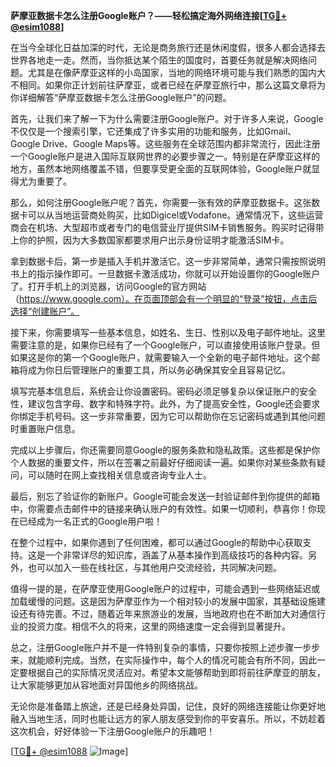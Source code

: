 **萨摩亚数据卡怎么注册Google账户？——轻松搞定海外网络连接[[TG💪+ @esim1088](https://t.me/s/esim1088)]**

在当今全球化日益加深的时代，无论是商务旅行还是休闲度假，很多人都会选择去世界各地走一走。然而，当你抵达某个陌生的国度时，首要任务就是解决网络问题。尤其是在像萨摩亚这样的小岛国家，当地的网络环境可能与我们熟悉的国内大不相同。如果你正计划前往萨摩亚，或者已经在萨摩亚旅行中，那么这篇文章将为你详细解答“萨摩亚数据卡怎么注册Google账户”的问题。

首先，让我们来了解一下为什么需要注册Google账户。对于许多人来说，Google不仅仅是一个搜索引擎，它还集成了许多实用的功能和服务，比如Gmail、Google Drive、Google Maps等。这些服务在全球范围内都非常流行，因此注册一个Google账户是进入国际互联网世界的必要步骤之一。特别是在萨摩亚这样的地方，虽然本地网络覆盖不错，但要享受更全面的互联网体验，Google账户就显得尤为重要了。

那么，如何注册Google账户呢？首先，你需要一张有效的萨摩亚数据卡。这张数据卡可以从当地运营商处购买，比如Digicel或Vodafone。通常情况下，这些运营商会在机场、大型超市或者专门的电信营业厅提供SIM卡销售服务。购买时记得带上你的护照，因为大多数国家都要求用户出示身份证明才能激活SIM卡。

拿到数据卡后，第一步是插入手机并激活它。这一步非常简单，通常只需按照说明书上的指示操作即可。一旦数据卡激活成功，你就可以开始设置你的Google账户了。打开手机上的浏览器，访问Google的官方网站（https://www.google.com）。在页面顶部会有一个明显的“登录”按钮，点击后选择“创建账户”。

接下来，你需要填写一些基本信息，如姓名、生日、性别以及电子邮件地址。这里需要注意的是，如果你已经有了一个Google账户，可以直接使用该账户登录。但如果这是你的第一个Google账户，就需要输入一个全新的电子邮件地址。这个邮箱将成为你日后管理账户的重要工具，所以务必确保其安全且容易记忆。

填写完基本信息后，系统会让你设置密码。密码必须足够复杂以保证账户的安全性，建议包含字母、数字和特殊字符。此外，为了提高安全性，Google还会要求你绑定手机号码。这一步非常重要，因为它可以帮助你在忘记密码或遇到其他问题时重置账户信息。

完成以上步骤后，你还需要同意Google的服务条款和隐私政策。这些都是保护你个人数据的重要文件，所以在签署之前最好仔细阅读一遍。如果你对某些条款有疑问，可以随时在网上查找相关信息或咨询专业人士。

最后，别忘了验证你的新账户。Google可能会发送一封验证邮件到你提供的邮箱中，你需要点击邮件中的链接来确认账户的有效性。如果一切顺利，恭喜你！你现在已经成为一名正式的Google用户啦！

在整个过程中，如果你遇到了任何困难，都可以通过Google的帮助中心获取支持。这是一个非常详尽的知识库，涵盖了从基本操作到高级技巧的各种内容。另外，也可以加入一些在线社区，与其他用户交流经验，共同解决问题。

值得一提的是，在萨摩亚使用Google账户的过程中，可能会遇到一些网络延迟或加载缓慢的问题。这是因为萨摩亚作为一个相对较小的发展中国家，其基础设施建设还有待完善。不过，随着近年来旅游业的发展，当地政府也在不断加大对通信行业的投资力度。相信不久的将来，这里的网络速度一定会得到显著提升。

总之，注册Google账户并不是一件特别复杂的事情，只要你按照上述步骤一步步来，就能顺利完成。当然，在实际操作中，每个人的情况可能会有所不同，因此一定要根据自己的实际情况灵活应对。希望本文能够帮助到即将前往萨摩亚的朋友，让大家能够更加从容地面对异国他乡的网络挑战。

无论你是准备踏上旅途，还是已经身处异国，记住，良好的网络连接能让你更好地融入当地生活，同时也能让远方的家人朋友感受到你的平安喜乐。所以，不妨趁着这次机会，好好体验一下注册Google账户的乐趣吧！

[[TG💪+ @esim1088](https://t.me/s/esim1088) ![Image](https://i.postimg.cc/4NQfJmqS/Snipaste-2025-05-13-00-14-12.png)]